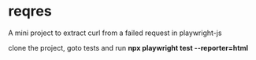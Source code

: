 # reqres
A mini project to extract curl from a failed request in playwright-js

clone the project, goto tests and run **npx playwright test --reporter=html**
